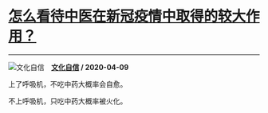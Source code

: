 # [怎么看待中医在新冠疫情中取得的较大作用？](https://www.zhihu.com/answer/1139153442)

-------------------------------------------------------------------

![文化自信](https://pic4.zhimg.com/v2-e99fb0a17cbffa5967861022b4b2ead5.jpg?source=1940ef5c "文化自信")&emsp;**[文化自信](https://www.zhihu.com/people/du-jian-fei-1) / 2020-04-09**

上了呼吸机，不吃中药大概率会自愈。

不上呼吸机，只吃中药大概率被火化。



